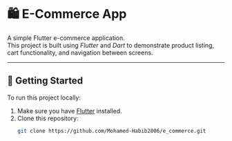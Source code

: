  # 🛍 E-Commerce App

A simple Flutter e-commerce application.  
This project is built using *Flutter* and *Dart* to demonstrate product listing, cart functionality, and navigation between screens.

---

## 🚀 Getting Started

To run this project locally:

1. Make sure you have [Flutter](https://docs.flutter.dev/get-started/install) installed.
2. Clone this repository:
   ```bash
   git clone https://github.com/Mohamed-Habib2006/e_commerce.git
